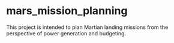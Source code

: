 # mars_mission_planning
This project is intended to plan Martian landing missions from the perspective of power generation and budgeting.
